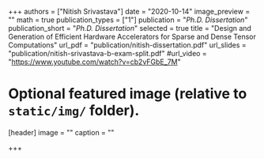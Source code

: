 +++
authors = ["Nitish Srivastava"]
date = "2020-10-14"
image_preview = ""
math = true
publication_types = ["1"]
publication = "*Ph.D. Dissertation*"
publication_short = "*Ph.D. Dissertation*"
selected = true
title = "Design and Generation of Efficient Hardware Accelerators for Sparse and Dense Tensor Computations"
url_pdf = "publication/nitish-dissertation.pdf"
url_slides = "publication/nitish-srivastava-b-exam-split.pdf"
#url_video = "https://www.youtube.com/watch?v=cb2vFGbE_7M"

# Optional featured image (relative to `static/img/` folder).
[header]
  image = ""
  caption = ""

+++
